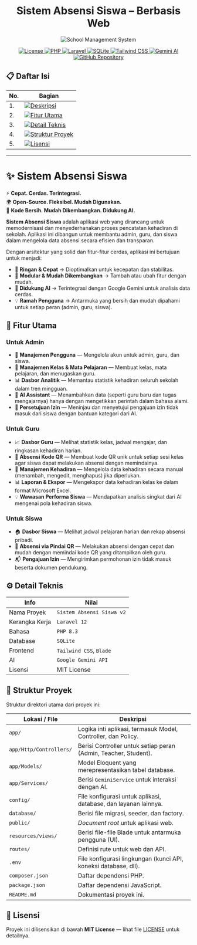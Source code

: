 # <div align='center'>Sistem Absensi Siswa – Berbasis Web</div>

<div align='center'>

![School Management System](https://encrypted-tbn0.gstatic.com/images?q=tbn:ANd9GcTF7npYKWjfX8GW9ArtmGdG-LXNdK7876WDfg&s)

<!-- Project & Social Badges -->
<p align="center">
  <!-- License -->
  <a href="https://opensource.org/licenses/MIT">
    <img src="https://img.shields.io/badge/License-MIT-0A66C2?style=for-the-badge&logo=mit&logoColor=white" alt="License"/>
  </a>
  
  <!-- PHP Version -->
  <a href="https://www.php.net/">
    <img src="https://img.shields.io/badge/PHP-8.3-777BB4?style=for-the-badge&logo=php&logoColor=white" alt="PHP"/>
  </a>

  <!-- Laravel Version -->
  <a href="https://laravel.com/">
    <img src="https://img.shields.io/badge/Laravel-12-FF2D20?style=for-the-badge&logo=laravel&logoColor=white" alt="Laravel"/>
  </a>
  
  <!-- SQLite -->
  <a href="https://www.sqlite.org/index.html">
    <img src="https://img.shields.io/badge/SQLite-Database-003B57?style=for-the-badge&logo=sqlite&logoColor=white" alt="SQLite"/>
  </a>

  <!-- Tailwind CSS -->
  <a href="https://tailwindcss.com/">
    <img src="https://img.shields.io/badge/Tailwind%20CSS-Styling-06B6D4?style=for-the-badge&logo=tailwindcss&logoColor=white" alt="Tailwind CSS"/>
  </a>

  <!-- Gemini AI -->
  <a href="https://gemini.google.com/">
    <img src="https://img.shields.io/badge/Gemini-AI%20Powered-4285F4?style=for-the-badge&logo=google&logoColor=white" alt="Gemini AI"/>
  </a>

  <!-- GitHub Repository -->
  <a href="https://github.com/biezz-2/absensi-siswa-v2">
    <img src="https://img.shields.io/badge/GitHub-Repository-181717?style=for-the-badge&logo=github&logoColor=white" alt="GitHub Repository"/>
  </a>
</p>

</div>

## 📋 Daftar Isi

| No. | Bagian |
|-----|---------|
| 1. | [![Deskripsi](https://img.shields.io/badge/📖-Deskripsi-blue?style=for-the-badge)](#-sistem-absensi-siswa)
| 2. | [![Fitur Utama](https://img.shields.io/badge/📂-Fitur_Utama-green?style=for-the-badge)](#-fitur-utama)
| 3. | [![Detail Teknis](https://img.shields.io/badge/⚙️-Detail_Teknis-purple?style=for-the-badge)](#-detail-teknis)
| 4. | [![Struktur Proyek](https://img.shields.io/badge/🧱-Struktur-yellow?style=for-the-badge)](#-struktur-proyek)
| 5. | [![Lisensi](https://img.shields.io/badge/📜-Lisensi-0A66C2?style=for-the-badge)](#-lisensi)

---

# ✨ Sistem Absensi Siswa

⚡ **Cepat. Cerdas. Terintegrasi.**  
🌍 **Open-Source. Fleksibel. Mudah Digunakan.**  
🔧 **Kode Bersih. Mudah Dikembangkan. Didukung AI.**

**Sistem Absensi Siswa** adalah aplikasi web yang dirancang untuk memodernisasi dan menyederhanakan proses pencatatan kehadiran di sekolah. Aplikasi ini dibangun untuk membantu admin, guru, dan siswa dalam mengelola data absensi secara efisien dan transparan.

Dengan arsitektur yang solid dan fitur-fitur cerdas, aplikasi ini bertujuan untuk menjadi:
- 🚀 **Ringan & Cepat** → Dioptimalkan untuk kecepatan dan stabilitas.
- 🧩 **Modular & Mudah Dikembangkan** → Tambah atau ubah fitur dengan mudah.
- 🤖 **Didukung AI** → Terintegrasi dengan Google Gemini untuk analisis data cerdas.
- 💡 **Ramah Pengguna** → Antarmuka yang bersih dan mudah dipahami untuk setiap peran (admin, guru, siswa).

## 📂 Fitur Utama

### Untuk Admin
- 👤 **Manajemen Pengguna** — Mengelola akun untuk admin, guru, dan siswa.
- 🏫 **Manajemen Kelas & Mata Pelajaran** — Membuat kelas, mata pelajaran, dan menugaskan guru.
- 📊 **Dasbor Analitik** — Memantau statistik kehadiran seluruh sekolah dalam tren mingguan.
- 🤖 **AI Assistant** — Menambahkan data (seperti guru baru dan tugas mengajarnya) hanya dengan mengetikkan perintah dalam bahasa alami.
- 📄 **Persetujuan Izin** — Meninjau dan menyetujui pengajuan izin tidak masuk dari siswa dengan bantuan kategori dari AI.

### Untuk Guru
- 📈 **Dasbor Guru** — Melihat statistik kelas, jadwal mengajar, dan ringkasan kehadiran harian.
- 📱 **Absensi Kode QR** — Membuat kode QR unik untuk setiap sesi kelas agar siswa dapat melakukan absensi dengan memindainya.
- 📝 **Manajemen Kehadiran** — Mengelola data kehadiran secara manual (menambah, mengedit, menghapus) jika diperlukan.
- 📊 **Laporan & Ekspor** — Mengekspor data kehadiran kelas ke dalam format Microsoft Excel.
- 💡 **Wawasan Performa Siswa** — Mendapatkan analisis singkat dari AI mengenai pola kehadiran siswa.

### Untuk Siswa
- 🏠 **Dasbor Siswa** — Melihat jadwal pelajaran harian dan rekap absensi pribadi.
- 📲 **Absensi via Pindai QR** — Melakukan absensi dengan cepat dan mudah dengan memindai kode QR yang ditampilkan oleh guru.
- 📬 **Pengajuan Izin** — Mengirimkan permohonan izin tidak masuk beserta dokumen pendukung.

## ⚙️ Detail Teknis

| Info            | Nilai                              |
|-----------------|------------------------------------|
| Nama Proyek     | `Sistem Absensi Siswa v2`            |
| Kerangka Kerja  | `Laravel 12`                       |
| Bahasa          | `PHP 8.3`                          |
| Database        | `SQLite`                           |
| Frontend        | `Tailwind CSS`, `Blade`            |
| AI              | `Google Gemini API`                |
| Lisensi         | MIT License                        |

## 🧱 Struktur Proyek

Struktur direktori utama dari proyek ini:

| Lokasi / File         | Deskripsi |
|-----------------------|-------------|
| `app/`                | Logika inti aplikasi, termasuk Model, Controller, dan Policy. |
| `app/Http/Controllers/` | Berisi Controller untuk setiap peran (Admin, Teacher, Student). |
| `app/Models/`         | Model Eloquent yang merepresentasikan tabel database. |
| `app/Services/`       | Berisi `GeminiService` untuk interaksi dengan AI. |
| `config/`             | File konfigurasi untuk aplikasi, database, dan layanan lainnya. |
| `database/`           | Berisi file migrasi, seeder, dan factory. |
| `public/`             | *Document root* untuk aplikasi web. |
| `resources/views/`    | Berisi file-file Blade untuk antarmuka pengguna (UI). |
| `routes/`             | Definisi rute untuk web dan API. |
| `.env`                | File konfigurasi lingkungan (kunci API, koneksi database, dll). |
| `composer.json`       | Daftar dependensi PHP. |
| `package.json`        | Daftar dependensi JavaScript. |
| `README.md`           | Dokumentasi proyek ini. |

## 📜 Lisensi

Proyek ini dilisensikan di bawah **MIT License** — lihat file [LICENSE](LICENSE) untuk detailnya.
